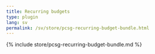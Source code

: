 ```yaml
---
title: Recurring budgets
type: plugin
lang: sv
permalink: /sv/store/pcsg-recurring-budget-bundle.html
---
```


{% include store/pcsg-recurring-budget-bundle.md %}
